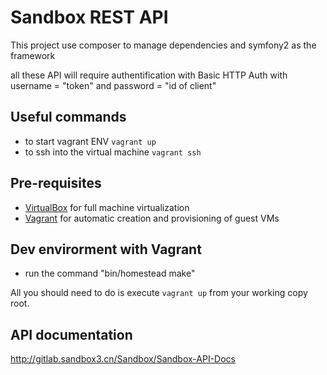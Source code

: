 # Sandbox REST API

This project use composer to manage dependencies
and symfony2 as the framework

all these API will require authentification with  Basic HTTP Auth
with username = "token" and password = "id of client"

## Useful commands
  * to start vagrant ENV `vagrant up` 
  * to ssh into the virtual machine `vagrant ssh`

## Pre-requisites

* [VirtualBox](http://www.virtualbox.org/) for full machine virtualization
* [Vagrant](http://www.vagrantup.com/) for automatic creation and provisioning of guest VMs

## Dev envirorment with Vagrant

* run the command "bin/homestead make"

All you should need to do is execute `vagrant up` from your working copy root.

## API documentation

http://gitlab.sandbox3.cn/Sandbox/Sandbox-API-Docs
